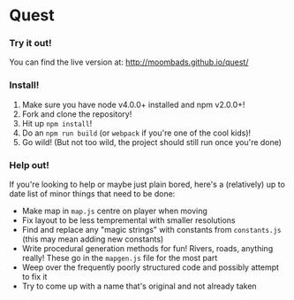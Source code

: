 # Quest

### Try it out!

You can find the live version at: http://moombads.github.io/quest/

### Install!

1. Make sure you have node v4.0.0+ installed and npm v2.0.0+!
2. Fork and clone the repository!
3. Hit up `npm install`!
4. Do an `npm run build` (or `webpack` if you're one of the cool kids)!
5. Go wild! (But not too wild, the project should still run once you're done)

### Help out!

If you're looking to help or maybe just plain bored, here's a (relatively) up to date list of minor things that need to be done:
* Make map in `map.js` centre on player when moving
* Fix layout to be less tempremental with smaller resolutions
* Find and replace any "magic strings" with constants from `constants.js` (this may mean adding new constants)
* Write procedural generation methods for fun! Rivers, roads, anything really! These go in the `mapgen.js` file for the most part
* Weep over the frequently poorly structured code and possibly attempt to fix it
* Try to come up with a name that's original and not already taken